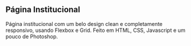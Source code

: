 ## Página Institucional

Página institucional com um belo design clean e completamente responsivo, usando Flexbox e Grid. Feito em HTML, CSS, Javascript e um pouco de Photoshop.

